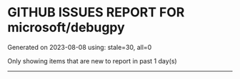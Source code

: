 
# GITHUB ISSUES REPORT FOR microsoft/debugpy


Generated on 2023-08-08 using: stale=30, all=0


Only showing items that are new to report in past 1 day(s)


---
